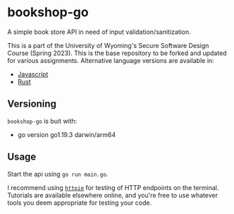 # bookshop-go

A simple book store API in need of input validation/sanitization.

This is a part of the University of Wyoming's Secure Software Design Course (Spring 2023). This is the base repository to be forked and updated for various assignments. Alternative language versions are available in:

- [Javascript](https://github.com/andey-robins/bookshop-js)
- [Rust](https://github.com/andey-robins/bookshop-rs)

## Versioning

`bookshop-go` is buit with:

- go version go1.19.3 darwin/arm64

## Usage

Start the api using `go run main.go`.

I recommend using [`httpie`](https://httpie.io) for testing of HTTP endpoints on the terminal. Tutorials are available elsewhere online, and you're free to use whatever tools you deem appropriate for testing your code.